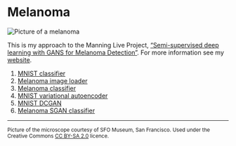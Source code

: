 # Melanoma

<img src="https://static.wixstatic.com/media/3466eb_b496057483be4464b0e244a7ab2db26e~mv2.jpg/v1/crop/x_0,y_994,w_2400,h_2381/fill/w_287,h_285,al_c,q_80,usm_0.66_1.00_0.01/Microscope.webp" alt="Picture of a melanoma"/>


This is my approach to the Manning Live Project, 
[“Semi-supervised deep learning with GANS for Melanoma Detection”](https://www.manning.com/liveproject/semi-supervised-deep-learning-with-gans-for-melanoma-detection). 
For more information see my [website](https://www.bowyer.info/copy-of-henderson).

1. [MNIST classifier](https://github.com/rachbowyer/gans-melanoma/blob/main/mnist_classifier/mnist_classifier.ipynb)
2. [Melanoma image loader](https://github.com/rachbowyer/gans-melanoma/blob/main/image_pipeline/image_pipeline.ipynb)
3. [Melanoma classifier](https://github.com/rachbowyer/gans-melanoma/blob/main/baseline_model/baseline_models.ipynb)
4. [MNIST variational autoencoder](https://github.com/rachbowyer/gans-melanoma/blob/main/mnist_var_autoencoder/mnist_var_autoencoder.ipynb)
5. [MNIST DCGAN](https://github.com/rachbowyer/gans-melanoma/blob/main/mnist_dcgan/mnist_dcgan.ipynb)
6. [Melanoma SGAN classifier](https://github.com/rachbowyer/gans-melanoma/blob/main/melanoma-gan/melanoma-classifier.ipynb)



---
<small>Picture of the microscope courtesy of SFO Museum, San Francisco. Used under the Creative Commons [CC BY-SA 2.0](https://creativecommons.org/licenses/by-sa/2.0) licence.</small>


